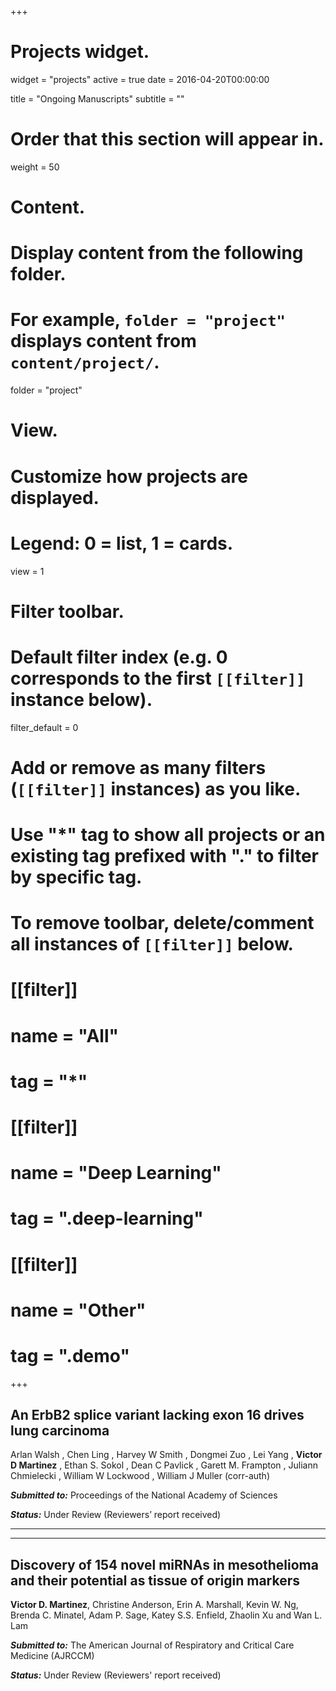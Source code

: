 +++
# Projects widget.
widget = "projects"
active = true
date = 2016-04-20T00:00:00

title = "Ongoing Manuscripts"
subtitle = ""

# Order that this section will appear in.
weight = 50

# Content.
# Display content from the following folder.
# For example, `folder = "project"` displays content from `content/project/`.
folder = "project"

# View.
# Customize how projects are displayed.
# Legend: 0 = list, 1 = cards.
view = 1

# Filter toolbar.

# Default filter index (e.g. 0 corresponds to the first `[[filter]]` instance below).
filter_default = 0

# Add or remove as many filters (`[[filter]]` instances) as you like.
# Use "*" tag to show all projects or an existing tag prefixed with "." to filter by specific tag.
# To remove toolbar, delete/comment all instances of `[[filter]]` below.
# [[filter]]
#   name = "All"
#   tag = "*"
#  
# [[filter]]
#   name = "Deep Learning"
#   tag = ".deep-learning"
#
# [[filter]]
#   name = "Other"
#   tag = ".demo"

+++

## An ErbB2 splice variant lacking exon 16 drives lung carcinoma  

Arlan Walsh , Chen Ling , Harvey W Smith , Dongmei Zuo , Lei Yang , **Victor D Martinez** , Ethan S. Sokol , Dean C Pavlick , Garett M. Frampton , Juliann Chmielecki , William W Lockwood , William J Muller (corr-auth)  

***Submitted to:*** Proceedings of the National Academy of Sciences  

***Status:*** Under Review  (Reviewers’ report received)

*** 
***  

## Discovery of 154 novel miRNAs in mesothelioma and their potential as tissue of origin markers

**Victor D. Martinez**, Christine Anderson, Erin A. Marshall, Kevin W. Ng, Brenda C. Minatel, Adam P. Sage, Katey S.S. Enfield, Zhaolin Xu and Wan L. Lam  


***Submitted to:*** The American Journal of Respiratory and Critical Care Medicine (AJRCCM)   

***Status:*** Under Review (Reviewers' report received) 







